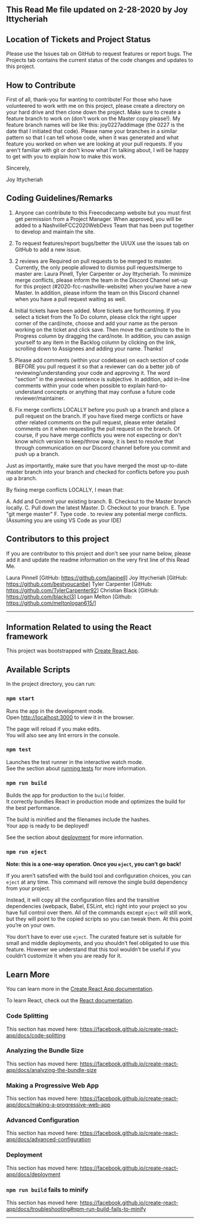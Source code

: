 ## This Read Me file updated on 2-28-2020 by Joy Ittycheriah

## Location of Tickets and Project Status

Please use the Issues tab on GitHub to request features or report bugs. The Projects tab contains the current status of the code changes and updates to this project.

## How to Contribute

First of all, thank-you for wanting to contribute! For those who have volunteered to work with me on this project, please create a directory on your hard drive and then clone down the project. Make sure to create a feature branch to work on (don't work on the Master copy please!). My feature branch names will be like this: joy0227addimage (the 0227 is the date that I initiated that code). Please name your branches in a similar pattern so that I can tell whose code, when it was generated and what feature you worked on when we are looking at your pull requests. If you aren't familiar with git or don't know what I'm talking about, I will be happy to get with you to explain how to make this work.

Sincerely,

Joy Ittycheriah

## Coding Guidelines/Remarks

1.  Anyone can contribute to this Freecodecamp website but you must first get permission from a Project Manager. When approved, you will be added to a NashvilleFCC2020WebDevs Team that has been put together to develop and maintain the site.

2.  To request features/report bugs/better the UI/UX use the issues tab on GitHub to add a new issue.

3.  2 reviews are Required on pull requests to be merged to master. Currently, the only people allowed to dismiss pull requests/merge to master are: Laura Pinell, Tyler Carpenter or Joy Ittycheriah. To minimize merge conflicts, please inform the team in the Discord Channel set-up for this project (#2020-fcc-nashville-website) when you/we have a new Master. In addition, please inform the team on this Discord channel when you have a pull request waiting as well.

4.  Initial tickets have been added. More tickets are forthcoming. If you select a ticket from the To Do column, please click the right upper corner of the card/note, choose <edit note> and add your name as the person working on the ticket and click save. Then move the card/note to the In Progress column by dragging the card/note. In addition, you can assign yourself to any item in the Backlog column by clicking on the link, scrolling down to Assignees and adding your name. Thanks!

5.  Please add comments (within your codebase) on each section of code BEFORE you pull request it so that a reviewer can do a better job of reviewing/understanding your code and approving it. The word "section" in the previous sentence is subjective. In addition, add in-line comments within your code when possible to explain hard-to-understand concepts or anything that may confuse a future code reviewer/maintainer.

6.  Fix merge conflicts LOCALLY before you push up a branch and place a pull request on the branch. If you have fixed merge conflicts or have other related comments on the pull request, please enter detailed comments on it when requesting the pull request on the branch. Of course, if you have merge conflicts you were not expecting or don't know which version to keep/throw away, it is best to resolve that through communication on our Discord channel before you commit and push up a branch.

Just as importantly, make sure that you have merged the most up-to-date master branch into your branch and checked for conflicts before you push up a branch.

By fixing merge conflicts LOCALLY, I mean that:

A. Add and Commit your existing branch.
B. Checkout to the Master branch locally.
C. Pull down the latest Master.
D. Checkout to your branch.
E. Type "git merge master"
F. Type code . to review any potential merge conflicts. (Assuming you are using VS Code as your IDE)

## Contributors to this project

If you are contributor to this project and don't see your name below, please add it and update the readme information on the very first line of this Read Me.

Laura Pinnell [GitHub: https://github.com/lapinell]
Joy Ittycheriah [GitHub: https://github.com/bestyoucanbe]
Tyler Carpenter [GitHub: https://github.com/TylerCarpenter92]
Christian Black [GitHub: https://github.com/blackcl3]
Logan Melton [Github: https://github.com/meltonlogan615/]

---

## Information Related to using the React framework

This project was bootstrapped with [Create React App](https://github.com/facebook/create-react-app).

## Available Scripts

In the project directory, you can run:

### `npm start`

Runs the app in the development mode.<br />
Open [http://localhost:3000](http://localhost:3000) to view it in the browser.

The page will reload if you make edits.<br />
You will also see any lint errors in the console.

### `npm test`

Launches the test runner in the interactive watch mode.<br />
See the section about [running tests](https://facebook.github.io/create-react-app/docs/running-tests) for more information.

### `npm run build`

Builds the app for production to the `build` folder.<br />
It correctly bundles React in production mode and optimizes the build for the best performance.

The build is minified and the filenames include the hashes.<br />
Your app is ready to be deployed!

See the section about [deployment](https://facebook.github.io/create-react-app/docs/deployment) for more information.

### `npm run eject`

**Note: this is a one-way operation. Once you `eject`, you can’t go back!**

If you aren’t satisfied with the build tool and configuration choices, you can `eject` at any time. This command will remove the single build dependency from your project.

Instead, it will copy all the configuration files and the transitive dependencies (webpack, Babel, ESLint, etc) right into your project so you have full control over them. All of the commands except `eject` will still work, but they will point to the copied scripts so you can tweak them. At this point you’re on your own.

You don’t have to ever use `eject`. The curated feature set is suitable for small and middle deployments, and you shouldn’t feel obligated to use this feature. However we understand that this tool wouldn’t be useful if you couldn’t customize it when you are ready for it.

## Learn More

You can learn more in the [Create React App documentation](https://facebook.github.io/create-react-app/docs/getting-started).

To learn React, check out the [React documentation](https://reactjs.org/).

### Code Splitting

This section has moved here: https://facebook.github.io/create-react-app/docs/code-splitting

### Analyzing the Bundle Size

This section has moved here: https://facebook.github.io/create-react-app/docs/analyzing-the-bundle-size

### Making a Progressive Web App

This section has moved here: https://facebook.github.io/create-react-app/docs/making-a-progressive-web-app

### Advanced Configuration

This section has moved here: https://facebook.github.io/create-react-app/docs/advanced-configuration

### Deployment

This section has moved here: https://facebook.github.io/create-react-app/docs/deployment

### `npm run build` fails to minify

This section has moved here: https://facebook.github.io/create-react-app/docs/troubleshooting#npm-run-build-fails-to-minify

---
